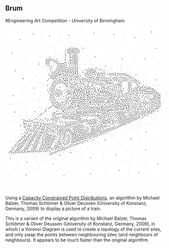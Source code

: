 ## Brum
#Engineering Art Competition - University of Birmingham
![Train](./train.png)

Using a [Capacity Constrained Point Distributions](http://graphics.uni-konstanz.de/publikationen/index.html#y2009), an algorithm by Michael Balzer, Thomas Schlömer & Oliver Deussen (University of Konstanz, Germany, 2009) to display a picture of a train.  

This is a variant of the original algorithm by Michael Balzer, Thomas Schlömer & Oliver Deussen (University of Konstanz, Germany, 2009), in which I a Voronoi Diagram is used to create a topology of the current sites, and only swap the points between neighbouring sites (and neighbours of neighbours). It appears to be much faster than the original algorithm.

